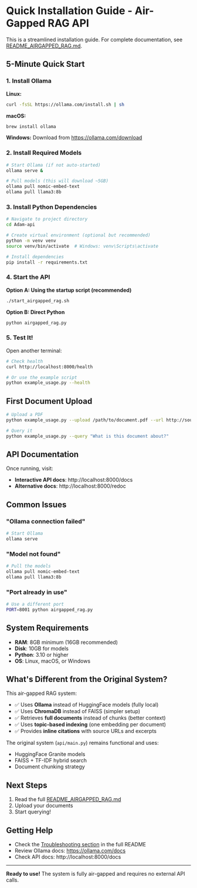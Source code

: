# Quick Installation Guide - Air-Gapped RAG API

This is a streamlined installation guide. For complete documentation, see [README_AIRGAPPED_RAG.md](README_AIRGAPPED_RAG.md).

## 5-Minute Quick Start

### 1. Install Ollama

**Linux:**
```bash
curl -fsSL https://ollama.com/install.sh | sh
```

**macOS:**
```bash
brew install ollama
```

**Windows:** Download from https://ollama.com/download

### 2. Install Required Models

```bash
# Start Ollama (if not auto-started)
ollama serve &

# Pull models (this will download ~5GB)
ollama pull nomic-embed-text
ollama pull llama3:8b
```

### 3. Install Python Dependencies

```bash
# Navigate to project directory
cd Adam-api

# Create virtual environment (optional but recommended)
python -m venv venv
source venv/bin/activate  # Windows: venv\Scripts\activate

# Install dependencies
pip install -r requirements.txt
```

### 4. Start the API

**Option A: Using the startup script (recommended)**
```bash
./start_airgapped_rag.sh
```

**Option B: Direct Python**
```bash
python airgapped_rag.py
```

### 5. Test It!

Open another terminal:

```bash
# Check health
curl http://localhost:8000/health

# Or use the example script
python example_usage.py --health
```

## First Document Upload

```bash
# Upload a PDF
python example_usage.py --upload /path/to/document.pdf --url http://source.url

# Query it
python example_usage.py --query "What is this document about?"
```

## API Documentation

Once running, visit:
- **Interactive API docs**: http://localhost:8000/docs
- **Alternative docs**: http://localhost:8000/redoc

## Common Issues

### "Ollama connection failed"
```bash
# Start Ollama
ollama serve
```

### "Model not found"
```bash
# Pull the models
ollama pull nomic-embed-text
ollama pull llama3:8b
```

### "Port already in use"
```bash
# Use a different port
PORT=8001 python airgapped_rag.py
```

## System Requirements

- **RAM**: 8GB minimum (16GB recommended)
- **Disk**: 10GB for models
- **Python**: 3.10 or higher
- **OS**: Linux, macOS, or Windows

## What's Different from the Original System?

This air-gapped RAG system:
- ✅ Uses **Ollama** instead of HuggingFace models (fully local)
- ✅ Uses **ChromaDB** instead of FAISS (simpler setup)
- ✅ Retrieves **full documents** instead of chunks (better context)
- ✅ Uses **topic-based indexing** (one embedding per document)
- ✅ Provides **inline citations** with source URLs and excerpts

The original system (`api/main.py`) remains functional and uses:
- HuggingFace Granite models
- FAISS + TF-IDF hybrid search
- Document chunking strategy

## Next Steps

1. Read the full [README_AIRGAPPED_RAG.md](README_AIRGAPPED_RAG.md)
2. Upload your documents
3. Start querying!

## Getting Help

- Check the [Troubleshooting section](README_AIRGAPPED_RAG.md#-troubleshooting) in the full README
- Review Ollama docs: https://ollama.com/docs
- Check API docs: http://localhost:8000/docs

---

**Ready to use!** The system is fully air-gapped and requires no external API calls.
